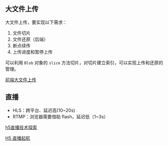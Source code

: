 ## 大文件上传

大文件上传，要实现以下需求：
1. 文件切片
2. 文件还原（后端）
3. 断点续传
4. 上传进度和暂停上传

可以利用 `Blob` 对象的 `slice` 方法切片，对切片建立索引，可以实现上传和还原的管理。

[前端大文件上传](https://juejin.im/post/5cf765275188257c6b51775f)

## 直播

* HLS：跨平台、延迟高(10~20s)
* RTMP：浏览器需要借助 flash，延迟低（1~3s）

[h5直播技术探索](https://hellohy.github.io/post/vue-hls/)

[H5 直播起航](https://juejin.im/entry/6844903447657988104)